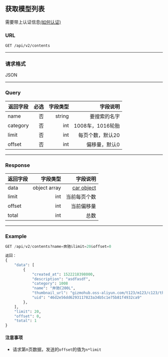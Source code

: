 ## 获取模型列表
需要带上认证信息[(如何认证)](https://gitlab.com/gizmotech/Doc/wikis/signature)

### URL
`GET /api/v2/contents`

-----

### 请求格式
JSON

-----

### Query
返回字段  |必选| 字段类型 |字段说明 | 
-------|-----:| ----:|-----:|
name   | 否|string |要搜索的名字 |
category|否|int|1008车，1016轮胎
limit   | 否|int |每页个数，默认20 |
offset   | 否|int |偏移量，默认0 |

-----

### Response
返回字段        | 字段类型 |字段说明 | 
--------------|-----:| ----:|
data   | object array |[car object](http://git.gizmotech.cn/Gizmo/gizmohub/wikis/structs#car) |
limit   | int |当前每页个数 |
offset   | int |当前偏移量 |
total   | int |总数 |

-----

### Example
```python
GET /api/v2/contents?name=奔驰&limit=20&offset=0

返回：
{
    "data": [
        {
            "created_at": 1522218398000, 
            "description": "asdfasdf", 
            "category": 1008
            "name": "奔驰C200L", 
            "thumbnail_url": "gizmohub.oss-aliyun.com/t123/m123/c123/thumbnails/addm8q4.png", 
            "uid": "46d2e56dd6293117823a34b5c1e75b81f4932ca9"
        }, 
    ], 
    "limit": 20, 
    "offset": 0, 
    "total": 1
}
```

#### 注意事项

- 请求第n页数据，发送的`offset`的值为`n*limit`
